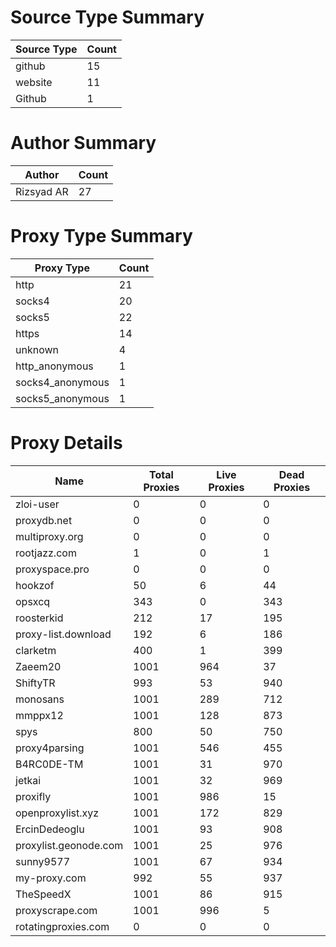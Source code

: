 # Source Type Summary

| Source Type | Count |
|-------------|-------|
| github | 15 |
| website | 11 |
| Github | 1 |


# Author Summary

| Author | Count |
|--------|-------|
| Rizsyad AR | 27 |


# Proxy Type Summary

| Proxy Type | Count |
|------------|-------|
| http | 21 |
| socks4 | 20 |
| socks5 | 22 |
| https | 14 |
| unknown | 4 |
| http_anonymous | 1 |
| socks4_anonymous | 1 |
| socks5_anonymous | 1 |


# Proxy Details

| Name | Total Proxies | Live Proxies | Dead Proxies |
|------|---------------|--------------|---------------|
| zloi-user | 0 | 0 | 0 |
| proxydb.net | 0 | 0 | 0 |
| multiproxy.org | 0 | 0 | 0 |
| rootjazz.com | 1 | 0 | 1 |
| proxyspace.pro | 0 | 0 | 0 |
| hookzof | 50 | 6 | 44 |
| opsxcq | 343 | 0 | 343 |
| roosterkid | 212 | 17 | 195 |
| proxy-list.download | 192 | 6 | 186 |
| clarketm | 400 | 1 | 399 |
| Zaeem20 | 1001 | 964 | 37 |
| ShiftyTR | 993 | 53 | 940 |
| monosans | 1001 | 289 | 712 |
| mmppx12 | 1001 | 128 | 873 |
| spys | 800 | 50 | 750 |
| proxy4parsing | 1001 | 546 | 455 |
| B4RC0DE-TM | 1001 | 31 | 970 |
| jetkai | 1001 | 32 | 969 |
| proxifly | 1001 | 986 | 15 |
| openproxylist.xyz | 1001 | 172 | 829 |
| ErcinDedeoglu | 1001 | 93 | 908 |
| proxylist.geonode.com | 1001 | 25 | 976 |
| sunny9577 | 1001 | 67 | 934 |
| my-proxy.com | 992 | 55 | 937 |
| TheSpeedX | 1001 | 86 | 915 |
| proxyscrape.com | 1001 | 996 | 5 |
| rotatingproxies.com | 0 | 0 | 0 |
